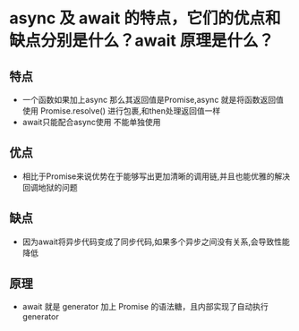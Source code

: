 # async 及 await 的特点，它们的优点和缺点分别是什么？await 原理是什么？

## 特点
* 一个函数如果加上async 那么其返回值是Promise,async 就是将函数返回值使用 Promise.resolve() 进行包裹,和then处理返回值一样
* await只能配合async使用 不能单独使用
## 优点
* 相比于Promise来说优势在于能够写出更加清晰的调用链,并且也能优雅的解决回调地狱的问题
## 缺点
* 因为await将异步代码变成了同步代码,如果多个异步之间没有关系,会导致性能降低
## 原理
* await 就是 generator 加上 Promise 的语法糖，且内部实现了自动执行 generator